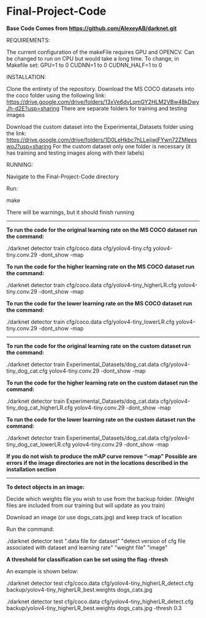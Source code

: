 # Final-Project-Code

**Base Code Comes from https://github.com/AlexeyAB/darknet.git**


REQUIREMENTS:

The current configuration of the makeFile requires GPU and OPENCV.
Can be changed to run on CPU but would take a long time.
To change, in Makefile set:
  GPU=1 to 0
  CUDNN=1 to 0
  CUDNN_HALF=1 to 0

INSTALLATION:

Clone the entirety of the repository.
Download the MS COCO datasets into the coco folder using the following link:
https://drive.google.com/drive/folders/13xVe6dvLqmGY2HLM2VBw48kDwyJh-d2E?usp=sharing
There are separate folders for training and testing images

Download the custom dataset into the Experimental_Datasets folder using the link: https://drive.google.com/drive/folders/1D0LeHkbc7hLLeijwjFYwn72ZMleeswoJ?usp=sharing
For the custom dataset only one folder is necessary (it has training and testing images along with their labels)

RUNNING:

Navigate to the Final-Project-Code directory

Run: 

make

There will be warnings, but it should finish running

---------------------------------------------------------------------------------------------------------------

**To run the code for the original learning rate on the MS COCO dataset run the command:**

./darknet detector train cfg/coco.data cfg/yolov4-tiny.cfg yolov4-tiny.conv.29 -dont_show -map

**To run the code for the higher learning rate on the MS COCO dataset run the command:**

./darknet detector train cfg/coco.data cfg/yolov4-tiny_higherLR.cfg yolov4-tiny.conv.29 -dont_show -map

**To run the code for the lower learning rate on the MS COCO dataset run the command:**

./darknet detector train cfg/coco.data cfg/yolov4-tiny_lowerLR.cfg yolov4-tiny.conv.29 -dont_show -map

---------------------------------------------------------------------------------------------------------------

**To run the code for the original learning rate on the custom dataset run the command:**

./darknet detector train Experimental_Datasets/dog_cat.data cfg/yolov4-tiny_dog_cat.cfg yolov4-tiny.conv.29 -dont_show -map

**To run the code for the higher learning rate on the custom dataset run the command:**

./darknet detector train Experimental_Datasets/dog_cat.data cfg/yolov4-tiny_dog_cat_higherLR.cfg yolov4-tiny.conv.29 -dont_show -map

**To run the code for the lower learning rate on the custom dataset run the command:**

./darknet detector train Experimental_Datasets/dog_cat.data cfg/yolov4-tiny_dog_cat_lowerLR.cfg yolov4-tiny.conv.29 -dont_show -map

**If you do not wish to produce the mAP curve remove “-map”**
**Possible are errors if the image directories are not in the locations described in the installation section**

--------------------------------------------------------------------------------------------------------------

**To detect objects in an image:** 

Decide which weights file you wish to use from the backup folder. (Weight files are included from our training but will update as you train)

Download an image (or use dogs_cats.jpg) and keep track of location

Run the command:

./darknet detector test ".data file for dataset" "detect version of cfg file associated with dataset and learning rate" 
"weight file" "image"

**A threshold for classification can be set using the flag -thresh** 

An example is shown below:

./darknet detector test cfg/coco.data cfg/yolov4-tiny_higherLR_detect.cfg backup/yolov4-tiny_higherLR_best.weights dogs_cats.jpg

./darknet detector test cfg/coco.data cfg/yolov4-tiny_higherLR_detect.cfg backup/yolov4-tiny_higherLR_best.weights dogs_cats.jpg -thresh 0.3

